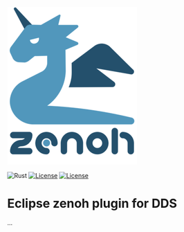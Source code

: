 ![zenoh banner](./zenoh-dragon.png)

![Rust](https://github.com/eclipse-zenoh/zenoh-plugin-dds/workflows/Rust/badge.svg)
[![License](https://img.shields.io/badge/License-EPL%202.0-blue)](https://choosealicense.com/licenses/epl-2.0/)
[![License](https://img.shields.io/badge/License-Apache%202.0-blue.svg)](https://opensource.org/licenses/Apache-2.0)

# Eclipse zenoh plugin for DDS
...

